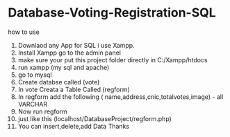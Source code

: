 # Database-Voting-Registration-SQL

how to use
1. Downlaod any App for SQL i use Xampp.
2. Install Xampp go to the admin panel
3. make sure your put this project folder directly in C:/Xampp/htdocs
4. run xampp (my sql and apache) 
5. go to mysql
6. Create databse called (vote)
7. In vote Creata a Table Called (regform)
8. In regform add the following ( name,address,cnic,totalvotes,image) - all VARCHAR
9. Now run regform
10. just like this (localhost/DatabaseProject/regform.php)
11. You can insert,delete,add Data
Thanks
